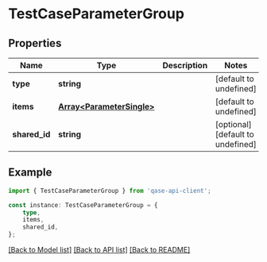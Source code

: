 # TestCaseParameterGroup


## Properties

Name | Type | Description | Notes
------------ | ------------- | ------------- | -------------
**type** | **string** |  | [default to undefined]
**items** | [**Array&lt;ParameterSingle&gt;**](ParameterSingle.md) |  | [default to undefined]
**shared_id** | **string** |  | [optional] [default to undefined]

## Example

```typescript
import { TestCaseParameterGroup } from 'qase-api-client';

const instance: TestCaseParameterGroup = {
    type,
    items,
    shared_id,
};
```

[[Back to Model list]](../README.md#documentation-for-models) [[Back to API list]](../README.md#documentation-for-api-endpoints) [[Back to README]](../README.md)
